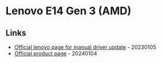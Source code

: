 # Lenovo E14 Gen 3 (AMD)

## Links

* [Official lenovo page for manual driver update](https://pcsupport.lenovo.com/us/en/products/laptops-and-netbooks/thinkpad-edge-laptops/thinkpad-e14-gen-3/downloads/driver-list) - 20230105
* [Official product page](https://www.lenovo.com/us/en/p/laptops/thinkpad/thinkpade/thinkpad-e14-gen-3-(14%E2%80%9D-amd)/22tpe14e4a3) - 20240104

